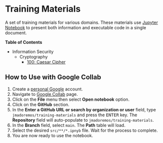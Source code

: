 # Training Materials

A set of training materials for various domains. These materials use [Jupyter Notebook](https://code.visualstudio.com/docs/datascience/jupyter-notebooks) to present both information and executable code in a single document.

**Table of Contents**

- Information Security
  - Cryptography
    - [100: Caesar Cipher](src/information-security/cryptography/100/caesar-cipher.ipynb)

## How to Use with Google Collab

1. Create a [personal Google](https://accounts.google.com) account.
2. Navigate to [Google Collab](https://colab.research.google.com) page.
3. Click on the **File** menu then select **Open notebook** option.
4. Click on the **GitHub** section.
5. In the **Enter a GitHub URL or search by organization or user** field, type `jmadoremos/training-materials` and press the <kbd>ENTER</kbd> key. The **Repository** field will auto-populate to `jmadoremos/training-materials`.
6. In the **Branch** field, select `main`. The **Path** table will load.
7. Select the desired `src/**/*.ipnyb` file. Wait for the process to complete.
8. You are now ready to use the notebook.
